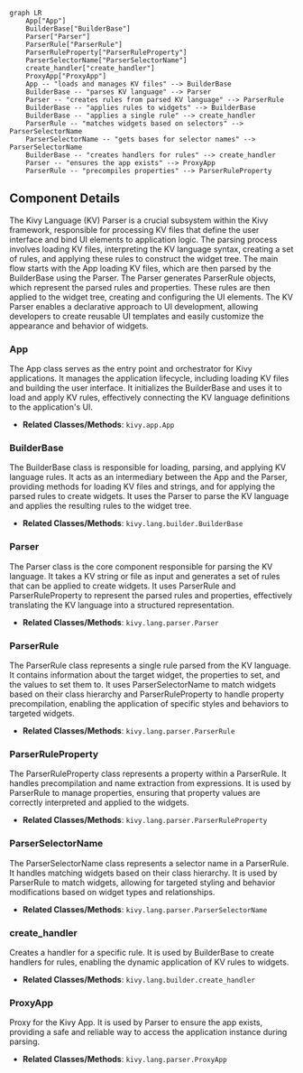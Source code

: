 ```mermaid
graph LR
    App["App"]
    BuilderBase["BuilderBase"]
    Parser["Parser"]
    ParserRule["ParserRule"]
    ParserRuleProperty["ParserRuleProperty"]
    ParserSelectorName["ParserSelectorName"]
    create_handler["create_handler"]
    ProxyApp["ProxyApp"]
    App -- "loads and manages KV files" --> BuilderBase
    BuilderBase -- "parses KV language" --> Parser
    Parser -- "creates rules from parsed KV language" --> ParserRule
    BuilderBase -- "applies rules to widgets" --> BuilderBase
    BuilderBase -- "applies a single rule" --> create_handler
    ParserRule -- "matches widgets based on selectors" --> ParserSelectorName
    ParserSelectorName -- "gets bases for selector names" --> ParserSelectorName
    BuilderBase -- "creates handlers for rules" --> create_handler
    Parser -- "ensures the app exists" --> ProxyApp
    ParserRule -- "precompiles properties" --> ParserRuleProperty
```

## Component Details

The Kivy Language (KV) Parser is a crucial subsystem within the Kivy framework, responsible for processing KV files that define the user interface and bind UI elements to application logic. The parsing process involves loading KV files, interpreting the KV language syntax, creating a set of rules, and applying these rules to construct the widget tree. The main flow starts with the App loading KV files, which are then parsed by the BuilderBase using the Parser. The Parser generates ParserRule objects, which represent the parsed rules and properties. These rules are then applied to the widget tree, creating and configuring the UI elements. The KV Parser enables a declarative approach to UI development, allowing developers to create reusable UI templates and easily customize the appearance and behavior of widgets.

### App
The App class serves as the entry point and orchestrator for Kivy applications. It manages the application lifecycle, including loading KV files and building the user interface. It initializes the BuilderBase and uses it to load and apply KV rules, effectively connecting the KV language definitions to the application's UI.
- **Related Classes/Methods**: `kivy.app.App`

### BuilderBase
The BuilderBase class is responsible for loading, parsing, and applying KV language rules. It acts as an intermediary between the App and the Parser, providing methods for loading KV files and strings, and for applying the parsed rules to create widgets. It uses the Parser to parse the KV language and applies the resulting rules to the widget tree.
- **Related Classes/Methods**: `kivy.lang.builder.BuilderBase`

### Parser
The Parser class is the core component responsible for parsing the KV language. It takes a KV string or file as input and generates a set of rules that can be applied to create widgets. It uses ParserRule and ParserRuleProperty to represent the parsed rules and properties, effectively translating the KV language into a structured representation.
- **Related Classes/Methods**: `kivy.lang.parser.Parser`

### ParserRule
The ParserRule class represents a single rule parsed from the KV language. It contains information about the target widget, the properties to set, and the values to set them to. It uses ParserSelectorName to match widgets based on their class hierarchy and ParserRuleProperty to handle property precompilation, enabling the application of specific styles and behaviors to targeted widgets.
- **Related Classes/Methods**: `kivy.lang.parser.ParserRule`

### ParserRuleProperty
The ParserRuleProperty class represents a property within a ParserRule. It handles precompilation and name extraction from expressions. It is used by ParserRule to manage properties, ensuring that property values are correctly interpreted and applied to the widgets.
- **Related Classes/Methods**: `kivy.lang.parser.ParserRuleProperty`

### ParserSelectorName
The ParserSelectorName class represents a selector name in a ParserRule. It handles matching widgets based on their class hierarchy. It is used by ParserRule to match widgets, allowing for targeted styling and behavior modifications based on widget types and relationships.
- **Related Classes/Methods**: `kivy.lang.parser.ParserSelectorName`

### create_handler
Creates a handler for a specific rule. It is used by BuilderBase to create handlers for rules, enabling the dynamic application of KV rules to widgets.
- **Related Classes/Methods**: `kivy.lang.builder.create_handler`

### ProxyApp
Proxy for the Kivy App. It is used by Parser to ensure the app exists, providing a safe and reliable way to access the application instance during parsing.
- **Related Classes/Methods**: `kivy.lang.parser.ProxyApp`
